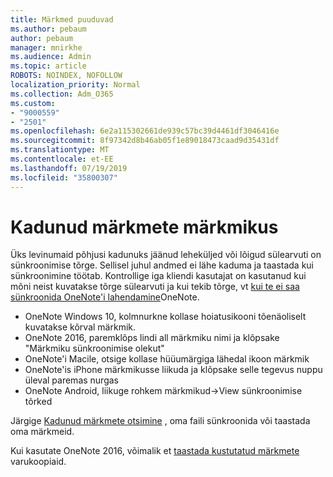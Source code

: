 ```yaml
---
title: Märkmed puuduvad
ms.author: pebaum
author: pebaum
manager: mnirkhe
ms.audience: Admin
ms.topic: article
ROBOTS: NOINDEX, NOFOLLOW
localization_priority: Normal
ms.collection: Adm_O365
ms.custom:
- "9000559"
- "2501"
ms.openlocfilehash: 6e2a115302661de939c57bc39d4461df3046416e
ms.sourcegitcommit: 8f97342d8b46ab05f1e89018473caad9d35431df
ms.translationtype: MT
ms.contentlocale: et-EE
ms.lasthandoff: 07/19/2019
ms.locfileid: "35800307"
---
```

# <a name="missing-notes-in-notebook"></a>Kadunud märkmete märkmikus

Üks levinumaid põhjusi kadunuks jäänud leheküljed või lõigud sülearvuti on sünkroonimise tõrge. Sellisel juhul andmed ei lähe kaduma ja taastada kui sünkroonimine töötab. Kontrollige iga kliendi kasutajat on kasutanud kui mõni neist kuvatakse tõrge sülearvuti ja kui tekib tõrge, vt [kui te ei saa sünkroonida OneNote'i lahendamine](https://support.office.com/article/299495ef-66d1-448f-90c1-b785a6968d45)OneNote.

- OneNote Windows 10, kolmnurkne kollase hoiatusikooni tõenäoliselt kuvatakse kõrval märkmik.
- OneNote 2016, paremklõps lindi all märkmiku nimi ja klõpsake "Märkmiku sünkroonimise olekut"
- OneNote'i Macile, otsige kollase hüüumärgiga lähedal ikoon märkmik
- OneNote'is iPhone märkmikusse liikuda ja klõpsake selle tegevus nuppu üleval paremas nurgas
- OneNote Android, liikuge rohkem märkmikud->View sünkroonimise tõrked

Järgige [Kadunud märkmete otsimine](https://support.office.com/article/32cb2bd7-afe7-44d2-a711-398a88421287) , oma faili sünkroonida või taastada oma märkmeid.

Kui kasutate OneNote 2016, võimalik et [taastada kustutatud märkmete](https://support.office.com/article/32ed1036-74fd-4c21-bc28-033a486e6b14) varukoopiaid.
